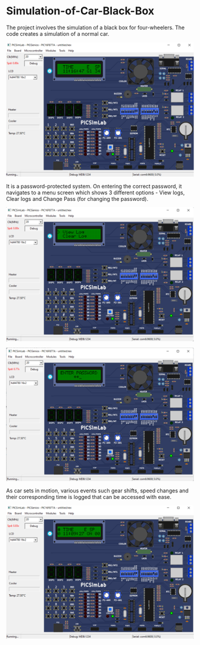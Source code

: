 # Simulation-of-Car-Black-Box

The project involves the simulation of a black box for four-wheelers. The code creates a simulation of a normal car. 

![](Screenshot%20(56).png)

It is a password-protected system. On entering the correct password, it navigates to a menu screen which shows 3 different options - View logs, Clear logs and Change Pass (for changing the password). 



![](Screenshot%20(57).png)


![](Screenshot%20(59).png)

As car sets in motion, various events such gear shifts, speed changes and their corresponding time is logged that can be accessed with ease. 



![](Screenshot%20(58).png)

